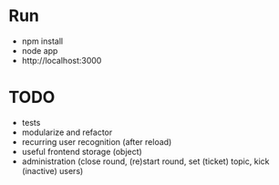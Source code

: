 # Run
* npm install
* node app
* http://localhost:3000

# TODO
* tests
* modularize and refactor
* recurring user recognition (after reload)
* useful frontend storage (object)
* administration (close round, (re)start round, set (ticket) topic, kick (inactive) users)
